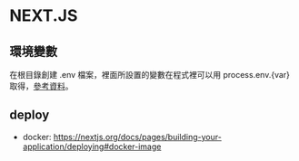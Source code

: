 # NEXT.JS

## 環境變數

在根目錄創建 .env 檔案，裡面所設置的變數在程式裡可以用 process.env.{var} 取得，[參考資料](https://nextjs.org/docs/app/building-your-application/configuring/environment-variables)。

## deploy

- docker: https://nextjs.org/docs/pages/building-your-application/deploying#docker-image
